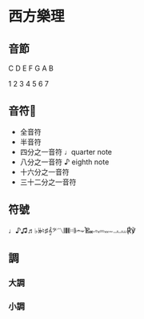 # 西方樂理

## 音節

C D E F G A B

1 2 3 4 5 6 7

## 音符🎵

* 全音符  
* 半音符 
* 四分之一音符 ♩quarter note
* 八分之一音符 ♪ eighth note
* 十六分之一音符 
* 三十二分之一音符

## 符號

♩♪♫♬♭𝄫♮♯𝄞𝄢〽︎𝄀𝄁𝄂𝄃𝄄𝄅𝄆𝄇𝄈𝄐𝄑𝄒𝄡𝄪⏑⏒⏓⏔⏕⏖⏗⏘⏙℟℣

## 調

### 大調

### 小調